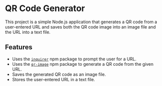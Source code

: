 # QR Code Generator

This project is a simple Node.js application that generates a QR code from a user-entered URL and saves both the QR code image into an image file and the URL into a text file.

## Features
- Uses the [`inquirer`](https://www.npmjs.com/package/inquirer) npm package to prompt the user for a URL.
- Uses the [`qr-image`](https://www.npmjs.com/package/qr-image) npm package to generate a QR code from the given URL.
- Saves the generated QR code as an image file.
- Stores the user-entered URL in a text file.
